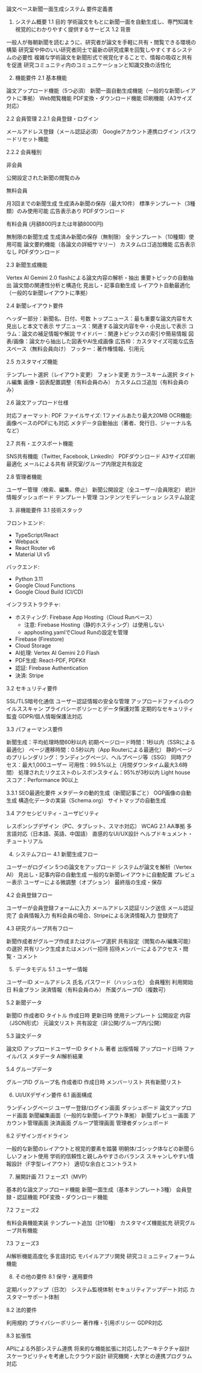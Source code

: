 論文ベース新聞一面生成システム 要件定義書
1. システム概要
1.1 目的
学術論文をもとに新聞一面を自動生成し、専門知識を視覚的にわかりやすく提供するサービス
1.2 背景

一般人が毎朝新聞を読むように、研究者が論文を手軽に共有・閲覧できる環境の構築
研究室や仲のいい研究者同士で最新の研究成果を回覧しやすくするシステムの必要性
複雑な学術論文を新聞形式で視覚化することで、情報の吸収と共有を促進
研究コミュニティ内のコミュニケーションと知識交換の活性化

2. 機能要件
2.1 基本機能

論文アップロード機能（5つ必須）
新聞一面自動生成機能（一般的な新聞レイアウトに準拠）
Web閲覧機能
PDF変換・ダウンロード機能
印刷機能（A3サイズ対応）

2.2 会員管理
2.2.1 会員登録・ログイン

メールアドレス登録（メール認証必須）
Googleアカウント連携ログイン
パスワードリセット機能

2.2.2 会員種別

非会員

公開設定された新聞の閲覧のみ


無料会員

月3回までの新聞生成
生成済み新聞の保存（最大10件）
標準テンプレート（3種類）のみ使用可能
広告表示あり
PDFダウンロード


有料会員 (月額800円または年額8000円)

無制限の新聞生成
生成済み新聞の保存（無制限）
全テンプレート（10種類）使用可能
論文要約機能（各論文の詳細サマリー）
カスタムロゴ追加機能
広告表示なし
PDFダウンロード



2.3 新聞生成機能

Vertex AI Gemini 2.0 flashによる論文内容の解析・抽出
重要トピックの自動抽出
論文間の関連性分析と構造化
見出し・記事自動生成
レイアウト自動最適化（一般的な新聞レイアウトに準拠）

2.4 新聞レイアウト要件

ヘッダー部分：新聞名、日付、号数
トップニュース：最も重要な論文内容を大見出しと本文で表示
サブニュース：関連する論文内容を中・小見出しで表示
コラム：論文の補足情報や解説
サイドバー：関連トピックスの索引や簡易情報
図表/画像：論文から抽出した図表やAI生成画像
広告枠：カスタマイズ可能な広告スペース（無料会員向け）
フッター：著作権情報、引用元

2.5 カスタマイズ機能

テンプレート選択（レイアウト変更）
フォント変更
カラースキーム選択
タイトル編集
画像・図表配置調整（有料会員のみ）
カスタムロゴ追加（有料会員のみ）

2.6 論文アップロード仕様

対応フォーマット: PDF
ファイルサイズ: 1ファイルあたり最大20MB
OCR機能: 画像ベースのPDFにも対応
メタデータ自動抽出（著者、発行日、ジャーナル名など）

2.7 共有・エクスポート機能

SNS共有機能（Twitter, Facebook, LinkedIn）
PDFダウンロード
A3サイズ印刷最適化
メールによる共有
研究室/グループ内限定共有設定

2.8 管理者機能

ユーザー管理（検索、編集、停止）
新聞公開設定（全ユーザー/会員限定）
統計情報ダッシュボード
テンプレート管理
コンテンツモデレーション
システム設定

3. 非機能要件
3.1 技術スタック

フロントエンド:
- TypeScript/React
- Webpack
- React Router v6
- Material UI v5

バックエンド:
- Python 3.11
- Google Cloud Functions
- Google Cloud Build (CI/CD)

インフラストラクチャ:
- ホスティング: Firebase App Hosting（Cloud Runベース）
  - 注意: Firebase Hosting（静的ホスティング）は使用しない
  - apphosting.yamlでCloud Runの設定を管理
- Firebase (Firestore)
- Cloud Storage
- AI処理: Vertex AI Gemini 2.0 Flash
- PDF生成: React-PDF, PDFKit
- 認証: Firebase Authentication
- 決済: Stripe

3.2 セキュリティ要件

SSL/TLS暗号化通信
ユーザー認証情報の安全な管理
アップロードファイルのウイルススキャン
プライバシーポリシーとデータ保護対策
定期的なセキュリティ監査
GDPR/個人情報保護法対応

3.3 パフォーマンス要件

新聞生成：平均処理時間60秒以内
初期ページロード時間：1秒以内（SSRによる最適化）
ページ遷移時間：0.5秒以内（App Routerによる最適化）
静的ページのプリレンダリング：ランディングページ、ヘルプページ等（SSG）
同時アクセス：最大1,000ユーザー
可用性：99.5%以上（月間ダウンタイム最大3.6時間）
処理されたリクエストのレスポンスタイム：95%が3秒以内
Light house スコア：Performance 90以上

3.3.1 SEO最適化要件
メタデータの動的生成（新聞記事ごと）
OGP画像の自動生成
構造化データの実装（Schema.org）
サイトマップの自動生成

3.4 アクセシビリティ・ユーザビリティ

レスポンシブデザイン（PC、タブレット、スマホ対応）
WCAG 2.1 AA準拠
多言語対応（日本語、英語、中国語）
直感的なUI/UX設計
ヘルプドキュメント・チュートリアル

4. システムフロー
4.1 新聞生成フロー

ユーザーがログイン
5つの論文をアップロード
システムが論文を解析（Vertex AI）
見出し・記事内容の自動生成
一般的な新聞レイアウトに自動配置
プレビュー表示
ユーザーによる微調整（オプション）
最終版の生成・保存

4.2 会員登録フロー

ユーザーが会員登録フォームに入力
メールアドレス認証リンク送信
メール認証完了
会員情報入力
有料会員の場合、Stripeによる決済情報入力
登録完了

4.3 研究グループ共有フロー

新聞作成者がグループ作成またはグループ選択
共有設定（閲覧のみ/編集可能）の選択
共有リンク生成またはメンバー招待
招待メンバーによるアクセス・閲覧・コメント

5. データモデル
5.1 ユーザー情報

ユーザーID
メールアドレス
氏名
パスワード（ハッシュ化）
会員種別
利用開始日
料金プラン
決済情報（有料会員のみ）
所属グループID（複数可）

5.2 新聞データ

新聞ID
作成者ID
タイトル
作成日時
更新日時
使用テンプレート
公開設定
内容（JSON形式）
元論文リスト
共有設定（非公開/グループ内/公開）

5.3 論文データ

論文ID
アップロードユーザーID
タイトル
著者
出版情報
アップロード日時
ファイルパス
メタデータ
AI解析結果

5.4 グループデータ

グループID
グループ名
作成者ID
作成日時
メンバーリスト
共有新聞リスト

6. UI/UXデザイン要件
6.1 画面構成

ランディングページ
ユーザー登録/ログイン画面
ダッシュボード
論文アップロード画面
新聞編集画面（一般的な新聞レイアウト準拠）
新聞プレビュー画面
アカウント管理画面
決済画面
グループ管理画面
管理者ダッシュボード

6.2 デザインガイドライン

一般的な新聞のレイアウトと視覚的要素を踏襲
明朝体/ゴシック体などの新聞らしいフォント使用
学術的信頼性と親しみやすさのバランス
スキャンしやすい情報設計（F字型レイアウト）
適切な余白とコントラスト

7. 展開計画
7.1 フェーズ1（MVP）

基本的な論文アップロード機能
新聞一面生成（基本テンプレート3種）
会員登録・認証機能
PDF変換・ダウンロード機能

7.2 フェーズ2

有料会員機能実装
テンプレート追加（計10種）
カスタマイズ機能拡充
研究グループ共有機能

7.3 フェーズ3

AI解析機能高度化
多言語対応
モバイルアプリ開発
研究コミュニティフォーラム機能

8. その他の要件
8.1 保守・運用要件

定期バックアップ（日次）
システム監視体制
セキュリティアップデート対応
カスタマーサポート体制

8.2 法的要件

利用規約
プライバシーポリシー
著作権・引用ポリシー
GDPR対応

8.3 拡張性

APIによる外部システム連携
将来的な機能拡張に対応したアーキテクチャ設計
スケーラビリティを考慮したクラウド設計
研究機関・大学との連携プログラム対応
